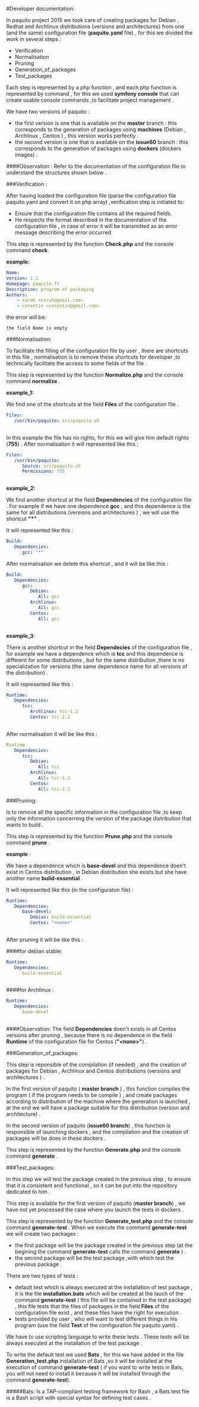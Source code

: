 #Developer documentation:

In paquito project 2015 we took care of creating packages for Debian , Redhat and Archlinux  distributions (versions and architectures) from one (and the same) configuration file (**paquito.yaml** file) , for this  we divided the work in several steps :


* Verification
* Normalisation
* Pruning 
* Generation_of_packages
* Test_packages

Each step is represented by a php function , and each php function is represented by command , for this we used **symfony console** that can create usable console commands ,to facilitate project management .

We have two versions of paquito :

* the first version is one that is available on the **master** branch : this corresponds to the generation of packages using **machines** (Debian , Archlinux , Centos ) , this version works perfectly .
* the second version is one that is available on the **issue60** branch : this corresponds to the generation of packages using **dockers** (dockers images) .

####Observation :
Refer to the documentation of the configuration file to understand the structures shown below .

###Verification : 

After having loaded the configuration file (parse the configuration file paquito.yaml and convert it on php array) ,verification step is initiated to:
* Ensure that the configuration file contains all the required fields.
* He respects the format described in the documentation of the configuration file , in case of error it will be transmitted as an error message describing the error occurred

This step is represented by the function **Check.php** and the console command **check**.

**example:**

```yaml
Name:
Version: 1.3
Homepage: paquito.fr
Description: program of packaging
Authors:
    - sarah <sarah@gmail.com>
    - corentin <corentin@gmail.com> 

```
the error will be:

``` the field Name is empty ```

###Normalisation:

To facilitate the filling of  the configuration file by user , there are shortcuts in this file , normalisation is to remove these shortcuts for developer ,to technically facilitate the access to some fields of the file .

This step is represented by the function **Normalize.php** and the console command **normalize** .

**example_1:**

We find one of the shortcuts at the field **Files** of the configuration file .

```yaml
Files:
   /usr/bin/paquito: src/paquito.sh
   
```
In this example the file has no rights, for this we will give him default rights (**755**) .
After normalisation it will represented like this :

```yaml
Files:
   /usr/bin/paquito:
      Source: src/paquito.sh
      Permissions: 755
      
```
**example_2:**

We find another shortcut at the field **Dependencies** of the configuration file .
For example if we have one dependence  **gcc** , and this dependence is the same for all distributions (versions and architectures ) , we will use the shortcut **"*"** .

It will represented like this :

```yaml
Build:
   Dependencies:
      gcc: "*"

```
After normalisation we delete this shortcut , and it will be like this :

```yaml
Build:
   Dependencies:
      gcc:
         Debian:
            All: gcc
         Archlinux:
            All: gcc
         Centos:
            All: gcc
            
```

**example_3**:

There is another shortcut in the field **Dependecies** of the configuration file  , for example we have a dependence which is **tcc** and this dependence is different for some distributions , but for the same distribution ,there is no specialization for versions (the same dependence name for all versions of the distribution) .

It will represented like this :

```yaml
Runtime:
   Dependencies:
      tcc:
         Archlinux: tcc-1.2
         Centos: tcc-2.2
         
```
After normalisation it will be like this :

```yaml
Runtime
   Dependencies:
      tcc:
         Debian:
            All: tcc
         Archlinux:
            All: tcc-1.2
         Centos:
            All: tcc-2.2

```

###Pruning:

Is to remove all the specific information in the configuration file ,to keep only the information concerning the version of the package distribution that wants to build .

This step is represented by the function **Prune.php** and the console command **prune** .

**example** :

We have a dependence which is **base-devel** and this dependence doen't exist in Centos distribution , in Debian distribution she exists but she have another name **build-essential** .

It will represented like this (in the configuraton file) :

```yaml
Runtime:
   Dependencies:
      base-devel:
         Debian: build-essential
         Centos: "<none>"
        
```
After pruning it will be like this :

####for debian stable:

```yaml
Runtime:
   Dependencies:
      build-essential
     
```
####for Archlinux :

```yaml
Runtime:
   Dependencies:
      base-devel
      
```
####Observation:
The field **Dependencies** doen't exists in all Centos versions after pruning , because there is no dependence in the field **Runtime** of the configuration file for Centos (**"\<none>"**) . 


###Generation_of_packages:

This step is reponsible of the compilation (if needed) , and the creation of packages for Debian , Archlinux and Centos distributions (versions and architectures ) .

In the first version of paquito ( **master branch** ) , this function  compiles the program ( if the program needs to be compile ) , and create packages according to distribution of the machine where the generation is launched , at the end we will have a package suitable for this distribution (version and architecture) .

In the second version of paquito (**issue60 branch**) , this function is responsible of launching dockers , and the compilation and the creation of packages will be does in these dockers . 

This step is represented by the function **Generate.php** and the console command **generate** .


###Test_packages:

In this step we will test the package created in the previous step , to ensure that it is consistent and functional , so it can be put into the repository dedicated to him .

This step is available for the first version of paquito (**master branch**) , we have not yet processed the case where you launch the tests in dockers .

This step is represented by the function **Generate_test.php** and the console command **generate-test** .
When we execute the command **generate-test** we will create two packages :

* the first package will be the package created in the previous step (at the begining the command **generate-test** calls the command **generate** ) . 
* the second package will be the test package ,with which test the previous package .

There are two types of tests :

* default test which is always executed at the installation of test package , it is the file **installation.bats** which will be created at the lauch of the command **generate-test** ( this file will be contained in the test package) , this file tests that the files of packages in the field **Files** of the configuration file exist , and these files have the right for execution .
* tests provided by user , who will want to test different things in his program (use the field **Test** of the configuration file paquito.yaml) .

We have to use scripting language to write these tests .
These tests will be always executed at the installation of the test package .

To write the default test we used  **Bats** , for this we have added in the file **Generation_test.php** installation of Bats ,so it will be installed at the execution of command **generate-test** ( if you want to write tests in Bats, you will not need to install it because it will be installed through the command **generate-test**).

#####Bats:
Is a TAP-compliant testing framework for Bash , a Bats test file is a Bash script with special syntax for defining
test cases .

